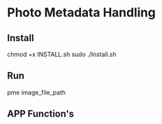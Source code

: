 # Photo Metadata Handling

## Install
chmod +x INSTALL.sh
sudo ./Install.sh

## Run
pme image_file_path



## APP Function's
